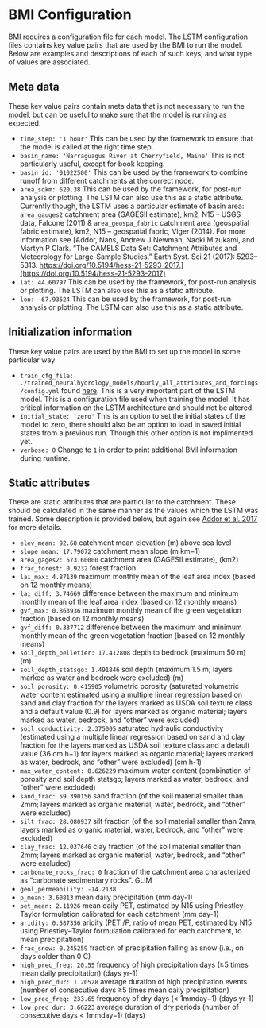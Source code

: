 # BMI Configuration
BMI requires a configuration file for each model. The LSTM configuration files contains key value pairs that are used by the BMI to run the model. Below are examples and descriptions of each of such keys, and what type of values are associated.

## Meta data
These key value pairs contain meta data that is not necessary to run the model, but can be useful to make sure that the model is running as expected.  
- `time_step: '1 hour'` This can be used by the framework to ensure that the model is called at the right time step.
- `basin_name: 'Narraguagus River at Cherryfield, Maine'` This is not particularly useful, except for book keeping.
- `basin_id: '01022500'` This can be used by the framework to combine runoff from different catchments at the correct node.
- `area_sqkm: 620.38` This can be used by the framework, for post-run analysis or plotting. The LSTM can also use this as a static attribute. Currently though, the LSTM uses a particular estimate of basin area: `area_gauges2` catchment area (GAGESII estimate), km2, N15 – USGS data, Falcone (2011) \& `area_geospa_fabric` catchment area (geospatial fabric estimate), km2, N15 – geospatial fabric, Viger (2014). For more information see [Addor, Nans, Andrew J Newman, Naoki Mizukami, and Martyn P Clark. “The CAMELS Data Set: Catchment Attributes and Meteorology for Large-Sample Studies.” Earth Syst. Sci 21 (2017): 5293–5313. https://doi.org/10.5194/hess-21-5293-2017.](https://doi.org/10.5194/hess-21-5293-2017)
- `lat: 44.60797` This can be used by the framework, for post-run analysis or plotting. The LSTM can also use this as a static attribute.
- `lon: -67.93524` This can be used by the framework, for post-run analysis or plotting. The LSTM can also use this as a static attribute. 

## Initialization information
These key value pairs are used by the BMI to set up the model in some particular way  
- `train_cfg_file: ./trained_neuralhydrology_models/hourly_all_attributes_and_forcings/config.yml` found [here]( ./trained_neuralhydrology_models/hourly_all_attributes_and_forcings/config.yml). This is a very important part of the LSTM model. This is a configuration file used when training the model. It has critical information on the LSTM architecture and should not be altered.
- `initial_state: 'zero'` This is an option to set the initial states of the model to zero, there should also be an option to load in saved initial states from a previous run. Though this other option is not implimented yet.
- `verbose: 0` Change to `1` in order to print additional BMI information during runtime.

## Static attributes
These are static attributes that are particular to the catchment. These should be calculated in the same manner as the values which the LSTM was trained. Some description is provided below, but again see [Addor et al. 2017](https://doi.org/10.5194/hess-21-5293-2017) for more details.  
- `elev_mean: 92.68` catchment mean elevation (m) above sea level
- `slope_mean: 17.79072` catchment mean slope (m km−1)
- `area_gages2: 573.60000` catchment area (GAGESII estimate), (km2)
- `frac_forest: 0.9232` forest fraction
- `lai_max: 4.87139` maximum monthly mean of the leaf area index (based on 12 monthly means)
- `lai_diff: 3.74669` difference between the maximum and minimum monthly mean of the leaf area index (based on 12 monthly means)
- `gvf_max: 0.863936` maximum monthly mean of the green vegetation fraction (based on 12 monthly means)
- `gvf_diff: 0.337712` difference between the maximum and minimum monthly mean of the green vegetation fraction (based on 12 monthly means)
- `soil_depth_pelletier: 17.412808` depth to bedrock (maximum 50 m) (m)
- `soil_depth_statsgo: 1.491846` soil depth (maximum 1.5 m; layers marked as water and bedrock were excluded) (m)
- `soil_porosity: 0.415905` volumetric porosity (saturated volumetric water content estimated using a multiple linear regression based on sand and clay fraction for the layers marked as USDA soil texture class and a default value (0.9) for layers marked as organic material; layers marked as water, bedrock, and “other” were excluded)
- `soil_conductivity: 2.375005` saturated hydraulic conductivity (estimated using a multiple linear regression based on sand and clay fraction for the layers marked as USDA soil texture class and a default value (36 cm h−1) for layers marked as organic material; layers marked as water, bedrock, and “other” were excluded) (cm h-1)
- `max_water_content: 0.626229` maximum water content (combination of porosity and soil depth statsgo; layers marked as water, bedrock, and “other” were excluded)
- `sand_frac: 59.390156` sand fraction (of the soil material smaller than 2mm; layers marked as organic material, water, bedrock, and “other” were excluded)
- `silt_frac: 28.080937` silt fraction (of the soil material smaller than 2mm; layers marked as organic material, water, bedrock, and “other” were excluded)
- `clay_frac: 12.037646` clay fraction (of the soil material smaller than 2mm; layers marked as organic material, water, bedrock, and “other” were excluded)
- `carbonate_rocks_frac: 0` fraction of the catchment area characterized as “carbonate sedimentary rocks”. GLiM
- `geol_permeability: -14.2138`
- `p_mean: 3.60813` mean daily precipitation (mm day-1)
- `pet_mean: 2.11926` mean daily PET, estimated by N15 using Priestley–Taylor formulation calibrated for each catchment (mm day-1)
- `aridity: 0.587356` aridity (PET /P, ratio of mean PET, estimated by N15 using Priestley–Taylor formulation calibrated for each catchment, to mean precipitation)
- `frac_snow: 0.245259` fraction of precipitation falling as snow (i.e., on days colder than 0 C)
- `high_prec_freq: 20.55` frequency of high precipitation days (≥5 times mean daily precipitation) (days yr-1)
- `high_prec_dur: 1.20528` average duration of high precipitation events (number of consecutive days ≥5 times mean daily precipitation)
- `low_prec_freq: 233.65` frequency of dry days (< 1mmday−1) (days yr-1)
- `low_prec_dur: 3.66223` average duration of dry periods (number of consecutive days < 1mmday−1) (days)
